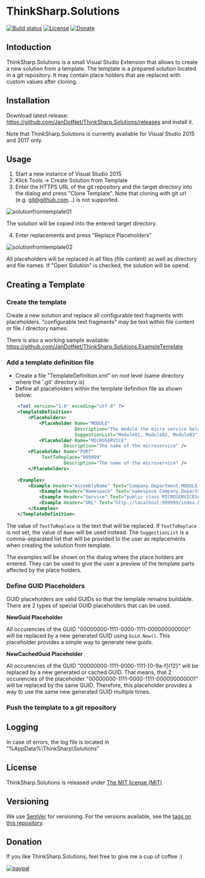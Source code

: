 # ThinkSharp.Solutions

[![Build status](https://ci.appveyor.com/api/projects/status/l3aagqmbfmgxwv3t?svg=true)](https://ci.appveyor.com/project/JanDotNet/thinksharp-solutions)
[![License](https://img.shields.io/badge/license-MIT-blue.svg)](LICENSE.TXT)
[![Donate](https://img.shields.io/badge/Donate-PayPal-green.svg)](https://www.paypal.com/cgi-bin/webscr?cmd=_s-xclick&hosted_button_id=MSBFDUU5UUQZL)

## Intoduction

ThinkSharp.Solutions is a small Visual Studio Extension that allows to create a new solution from a template. The template is a prepared solution located in a git repository. It may contain place holders that are replaced with custom values after cloning.

## Installation

Download latest release: https://github.com/JanDotNet/ThinkSharp.Solutions/releases and install it.

Note that ThinkSharp.Solutions is currently available for Visual Studio 2015 and 2017 only. 

## Usage

1) Start a new instance of Visual Studio 2015
2) Klick Tools -> Create Solution from Template
3) Enter the HTTPS URL of the git repository and the target directory into the dialog and press "Clone Template". Note that cloning with git url (e.g. git@github.com...) is not supported.

![solutionfromtemplate01](https://user-images.githubusercontent.com/21179870/38171518-81ae0a7e-359b-11e8-8a9c-9f0d641056b9.png)

The solution will be copied into the entered target directory.

4) Enter replacements and press "Replace Placeholders"

![solutionfromtemplate02](https://user-images.githubusercontent.com/21179870/38171522-8a98c598-359b-11e8-9e8c-73b6cef7facd.png)

All placeholders will be replaced in all files (file content) as well as directory and file names.
If "Open Solution" is checked, the solution will be opend.

## Creating a Template

### Create the template
Create a new solution and replace all configurable text fragments with placeholders. "configurable text fragments" may be text within file content or file / directory names.

There is also a working sample available: 
https://github.com/JanDotNet/ThinkSharp.Solutions.ExampleTemplate

### Add a template definition file
* Create a file "TemplateDefinition.xml" on root level (same directory where the '.git' directory is)
* Define all placeholders within the template definition file as shown below:
   
```xml
    <?xml version="1.0" encoding="utf-8" ?>
    <TemplateDefinition>
        <Placeholders>
            <Placeholder Name="MODULE"
                         Description="The module the micro service belongs to."
                         SuggestionList="Module01, Module02, Module03" />
            <Placeholder Name="MICROSERVICE" 
	                 Description="The name of the microservice" />
	    <Placeholder Name="PORT"
			 TextToReplace="999999"
	                 Description="The name of the microservice" />	
        </Placeholders>
	
	<Examples>
	    <Example Header="AssemblyName" Text="Company.Department.MODULE.MICROSERVICE.dll" />
            <Example Header="Namespace" Text="namespace Company.Department.MODULE.MICROSERVICE" />
            <Example Header="Service" Text="public class MICROSERVICEService" />
            <Example Header="URL" Text="http://localhost:999999/index.html" />
        </Examples>
    </TemplateDefinition>
```

The value of ``TextToReplace`` is the text that will be replaced. If ``TextToReplace`` is not set, the value of ``Name`` will be used instead. The ``SuggestionList`` is a comma-separated list that will be provided to the user as replacements when creating the solution from template.

The examples will be shown on the dialog where the place holders are entered. They can be used to give the user a preview of the template parts affected by the place holders.

### Define GUID Placeholders
GUID placeholders are valid GUIDs so that the template remains buildable. There are 2 types of special GUID placeholders that can be used.

**NewGuid Placeholder**

All occurencies of the GUID "00000000-1111-0000-1111-000000000000" will be replaced by a new generated GUID using `Guid.New()`. This placeholder provides a simple way to generate new guids.

**NewCachedGuid Placeholder**

All occurencies of the GUID "00000000-1111-0000-1111-[0-9a-f]{12}" will be replaced by a new generated or cached GUID. That means, that 2 occurencies of the placeholder "00000000-1111-0000-1111-000000000001" will be replaced by the same GUID. Therefore, this placeholder provides a way to use the same new generated GUID multiple times.

### Push the template to a git repository

## Logging

In case of errors, the log file is located in "%AppData%\ThinkSharp\Solutions\"

## License

ThinkSharp.Solutions is released under [The MIT license (MIT)](LICENSE.TXT)

## Versioning

We use [SemVer](http://semver.org/) for versioning. For the versions available, see the [tags on this repository](https://github.com/JanDotNet/ThinkSharp.Solutions/tags). 

## Donation
If you like ThinkSharp.Solutions, feel free to give me a cup of coffee :) 

[![paypal](https://www.paypalobjects.com/en_US/i/btn/btn_donateCC_LG.gif)](https://www.paypal.com/cgi-bin/webscr?cmd=_s-xclick&hosted_button_id=MSBFDUU5UUQZL)
